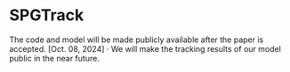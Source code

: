 # SPGTrack
The code and model will be made publicly available after the paper is accepted.
[Oct. 08, 2024]
· We will make the tracking results of our model public in the near future.
